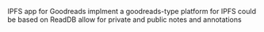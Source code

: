 IPFS app for Goodreads
	implment a goodreads-type platform for IPFS
	could be based on ReadDB
	allow for private and public notes and annotations
